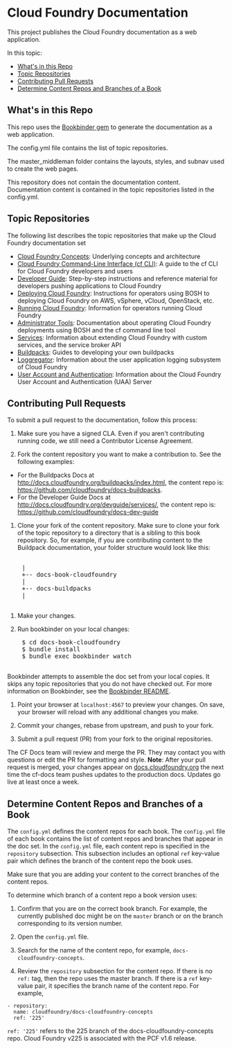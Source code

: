 # Cloud Foundry Documentation

This project publishes the Cloud Foundry documentation as a web application.

In this topic:

* [What's in this Repo](#whats-in-this-repo)
* [Topic Repositories](#topic-repositories)
* [Contributing Pull Requests](#contributing-pull-requests)
* [Determine Content Repos and Branches of a Book](#determine-content-repos-and-branches-of-a-book)

## What's in this Repo

This repo uses the [Bookbinder gem](http://github.com/pivotal-cf/docs-bookbinder) to generate the documentation as a web application.

The config.yml file contains the list of topic repositories.

The master_middleman folder contains the layouts, styles, and subnav used to create the web pages.

This repository does not contain the documentation content. Documentation content is contained in the topic repositories listed in the config.yml.

## Topic Repositories

The following list describes the topic repositories that make up the Cloud Foundry documentation set

* [Cloud Foundry Concepts](http://github.com/cloudfoundry/docs-cloudfoundry-concepts): Underlying concepts and architecture
* [Cloud Foundry Command-Line Interface (cf CLI)](https://github.com/cloudfoundry/docs-cf-cli): A guide to the cf CLI for Cloud Foundry developers and users 
* [Developer Guide](http://github.com/cloudfoundry/docs-dev-guide): Step-by-step instructions and reference material for developers pushing applications to Cloud Foundry
* [Deploying Cloud Foundry](http://github.com/cloudfoundry/docs-deploying-cf): Instructions for operators using BOSH to deploying Cloud Foundry on AWS, vSphere, vCloud, OpenStack, etc.
* [Running Cloud Foundry](http://github.com/cloudfoundry/docs-running-cf): Information for operators running Cloud Foundry
* [Administrator Tools](https://github.com/cloudfoundry/docs-cf-admin): Documentation about operating Cloud Foundry deployments using BOSH and the cf command line tool
* [Services](http://github.com/cloudfoundry/docs-services): Information about extending Cloud Foundry with custom services, and the service broker API
* [Buildpacks](http://github.com/cloudfoundry/docs-buildpacks): Guides to developing your own buildpacks
* [Loggregator](http://github.com/cloudfoundry/docs-loggregator): Information about the user application logging subsystem of Cloud Foundry
* [User Account and Authentication](https://github.com/cloudfoundry/uaa): Information about the Cloud Foundry User Account and Authentication (UAA) Server

## Contributing Pull Requests

To submit a pull request to the documentation, follow this process:

1. Make sure you have a signed CLA. Even if you aren't contributing running code, we still need a Contributor License Agreement.

1. Fork the content repository you want to make a contribution to. See the following examples:
  * For the Buildpacks Docs at http://docs.cloudfoundry.org/buildpacks/index.html, the content repo is: https://github.com/cloudfoundry/docs-buildpacks. 
  * For the Developer Guide Docs at http://docs.cloudfoundry.org/devguide/services/, the content repo is: https://github.com/cloudfoundry/docs-dev-guide

1. Clone your fork of the content repository. Make sure to clone your fork of the topic repository to a directory that is a sibling to this book repository. So, for example, if you are contributing content to the Buildpack documentation, your folder structure would look like this:

  <pre>

    |
    +-- docs-book-cloudfoundry
    |
    +-- docs-buildpacks
    |
  </pre>

1. Make your changes. 
 
1. Run bookbinder on your local changes:

  <pre>
    $ cd docs-book-cloudfoundry
    $ bundle install
    $ bundle exec bookbinder watch
  </pre>

  Bookbinder attempts to assemble the doc set from your local copies.
  It skips any topic repositories that you do not have checked out. For more information on Bookbinder, see the <a href="https://github.com/pivotal-cf/bookbinder#bookbinder">Bookbinder README</a>. 

1. Point your browser at <code>localhost:4567</code> to preview your changes. On save, your browser will reload with any additional changes you make. 

1. Commit your changes, rebase from upstream, and push to your fork.

1. Submit a pull request (PR) from your fork to the original repositories.

The CF Docs team will review and merge the PR. They may contact you with questions or edit the PR for formatting and style. 
**Note**: After your pull request is merged, your changes appear on [docs.cloudfoundry.org](http://docs.cloudfoundry.org) the next time the cf-docs team pushes updates to the production docs. Updates go live at least once a week.

## Determine Content Repos and Branches of a Book

The `config.yml` defines the content repos for each book.
The `config.yml` file of each book contains the list of content repos and branches that appear in the doc set.
In the `config.yml` file, each content repo is specified in the `repository` subsection.
This subsection includes an optional `ref` key-value pair which defines the branch of the content repo the book uses.

Make sure that you are adding your content to the correct branches of the content repos.

To determine which branch of a content repo a book version uses:

1. Confirm that you are on the correct book branch. For example, the currently published doc might be on the `master` branch
or on the branch corresponding to its version number.

2. Open the `config.yml` file.

3. Search for the name of the content repo, for example, `docs-cloudfoundry-concepts`.

4. Review the `repository` subsection for the content repo. If there is no `ref:` tag, then the repo uses the master branch. If there is a `ref` key-value pair, it specifies the branch name of the content repo. For example,

  ```
  - repository:
    name: cloudfoundry/docs-cloudfoundry-concepts
    ref: '225'
  ```

  `ref: '225'` refers to the 225 branch of the docs-cloudfoundry-concepts repo. Cloud Foundry v225 is associated with the PCF v1.6 release.

